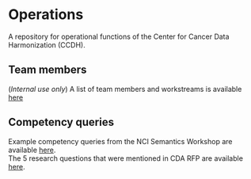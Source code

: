 # Operations

A repository for operational functions of the Center for Cancer Data Harmonization (CCDH).

## Team members
(_Internal use only_) A list of team members and workstreams is available [here](https://docs.google.com/spreadsheets/d/1WJzVbBjzAvL49G3pdk4Z_m67EliWhdUGUAnOOA2YJlQ/edit#gid=623566232)

## Competency queries

Example competency queries from the NCI Semantics Workshop are available [here](https://docs.google.com/spreadsheets/d/1jVai85S3CYsQXcOpxk1KlxcUNLJS0y1ag8Q5x_hK93Y/edit#gid=1458881393).  
The 5 research questions that were mentioned in CDA RFP are available [here](https://docs.google.com/document/d/1hPXfyeUaaEPNcH-qbUIqiyIOwEN2rT6Oj_Ym_KQrSks/edit?folder=1w8GwH4L3SyvAbwjHsZQfemFeUupii5Fy).
